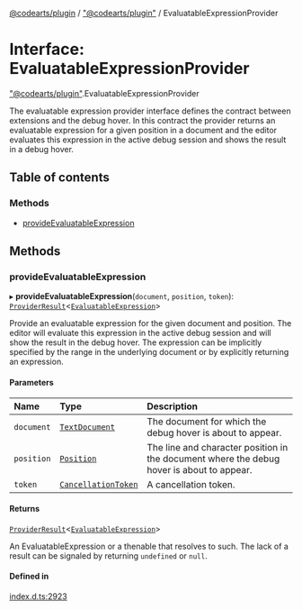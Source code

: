 [@codearts/plugin](../README.md) / ["@codearts/plugin"](../modules/_codearts_plugin_.md) / EvaluatableExpressionProvider

# Interface: EvaluatableExpressionProvider

["@codearts/plugin"](../modules/_codearts_plugin_.md).EvaluatableExpressionProvider

The evaluatable expression provider interface defines the contract between extensions and
the debug hover. In this contract the provider returns an evaluatable expression for a given position
in a document and the editor evaluates this expression in the active debug session and shows the result in a debug hover.

## Table of contents

### Methods

- [provideEvaluatableExpression](codearts_plugin_.EvaluatableExpressionProvider.md#provideevaluatableexpression)

## Methods

### provideEvaluatableExpression

▸ **provideEvaluatableExpression**(`document`, `position`, `token`): [`ProviderResult`](../modules/_codearts_plugin_.md#providerresult)<[`EvaluatableExpression`](../classes/codearts_plugin_.EvaluatableExpression.md)\>

Provide an evaluatable expression for the given document and position.
The editor will evaluate this expression in the active debug session and will show the result in the debug hover.
The expression can be implicitly specified by the range in the underlying document or by explicitly returning an expression.

#### Parameters

| Name | Type | Description |
| :------ | :------ | :------ |
| `document` | [`TextDocument`](codearts_plugin_.TextDocument.md) | The document for which the debug hover is about to appear. |
| `position` | [`Position`](../classes/codearts_plugin_.Position.md) | The line and character position in the document where the debug hover is about to appear. |
| `token` | [`CancellationToken`](codearts_plugin_.CancellationToken.md) | A cancellation token. |

#### Returns

[`ProviderResult`](../modules/_codearts_plugin_.md#providerresult)<[`EvaluatableExpression`](../classes/codearts_plugin_.EvaluatableExpression.md)\>

An EvaluatableExpression or a thenable that resolves to such. The lack of a result can be
signaled by returning `undefined` or `null`.

#### Defined in

[index.d.ts:2923](https://github.com/huaweicloud/cloudide-plugin-api/blob/4d28848/index.d.ts#L2923)
